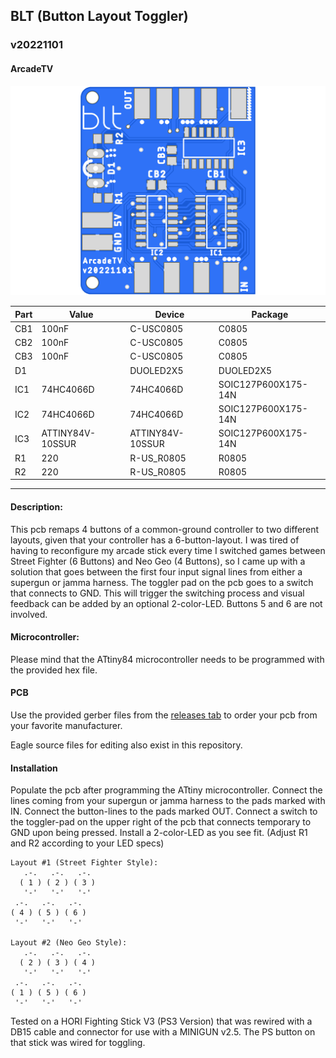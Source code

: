 ## BLT (Button Layout Toggler)
### v20221101
#### ArcadeTV

![BLT pcb](https://github.com/ArcadeTV/BLT/blob/main/blt_brd_top.png?raw=true)

| Part | Value            | Device           | Package             |
| ---- | ---------------- | ---------------- | ------------------- |
| CB1  | 100nF            | C-USC0805        | C0805               |
| CB2  | 100nF            | C-USC0805        | C0805               |
| CB3  | 100nF            | C-USC0805        | C0805               |
| D1   |                  | DUOLED2X5        | DUOLED2X5           |
| IC1  | 74HC4066D        | 74HC4066D        | SOIC127P600X175-14N |
| IC2  | 74HC4066D        | 74HC4066D        | SOIC127P600X175-14N |
| IC3  | ATTINY84V-10SSUR | ATTINY84V-10SSUR | SOIC127P600X175-14N |
| R1   | 220              | R-US_R0805       | R0805               |
| R2   | 220              | R-US_R0805       | R0805               |

---


#### Description:
This pcb remaps 4 buttons of a common-ground controller to two different layouts,
given that your controller has a 6-button-layout.
I was tired of having to reconfigure my arcade stick every time I switched games between
Street Fighter (6 Buttons) and Neo Geo (4 Buttons), so I came up with a solution that 
goes between the first four input signal lines from either a supergun or jamma harness.
The toggler pad on the pcb goes to a switch that connects to GND. This will trigger
the switching process and visual feedback can be added by an optional 2-color-LED.
Buttons 5 and 6 are not involved.

#### Microcontroller:
Please mind that the ATtiny84 microcontroller needs to be programmed
with the provided hex file.

#### PCB
Use the provided gerber files from the [releases tab](https://github.com/ArcadeTV/BLT/releases/latest) to order your pcb from your favorite manufacturer.

Eagle source files for editing also exist in this repository.

#### Installation
Populate the pcb after programming the ATtiny microcontroller.
Connect the lines coming from your supergun or jamma harness to the pads
marked with IN. Connect the button-lines to the pads marked OUT.
Connect a switch to the toggler-pad on the upper right of the pcb that
connects temporary to GND upon being pressed.
Install a 2-color-LED as you see fit. (Adjust R1 and R2 according to your LED specs)

```
Layout #1 (Street Fighter Style):
   .-.   .-.   .-.
  ( 1 ) ( 2 ) ( 3 )
   '-'   '-'   '-'
 .-.   .-.   .-.
( 4 ) ( 5 ) ( 6 )
 '-'   '-'   '-'

Layout #2 (Neo Geo Style):
   .-.   .-.   .-.
  ( 2 ) ( 3 ) ( 4 )
   '-'   '-'   '-'
 .-.   .-.   .-.
( 1 ) ( 5 ) ( 6 )
 '-'   '-'   '-'

```

Tested on a HORI Fighting Stick V3 (PS3 Version) that was rewired with a DB15 cable and connector
for use with a MINIGUN v2.5. The PS button on that stick was wired for toggling.
